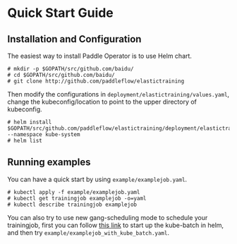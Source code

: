 # Quick Start Guide

## Installation and Configuration

The easiest way to install Paddle Operator is to use Helm chart.

```
# mkdir -p $GOPATH/src/github.com/baidu/
# cd $GOPATH/src/github.com/baidu/
# git clone http://github.com/paddleflow/elastictraining

```
Then modify the configurations in `deployment/elastictraining/values.yaml`, change the kubeconfig/location to point to the upper directory of kubeconfig. 

```
# helm install $GOPATH/src/github.com/paddleflow/elastictraining/deployment/elastictraining --namespace kube-system
# helm list

```

## Running examples

You can have a quick start by using `example/examplejob.yaml`.

```
# kubectl apply -f example/examplejob.yaml
# kubectl get trainingjob examplejob -o=yaml
# kubectl describe trainingjob examplejob

```

You can also try to use new gang-scheduling mode to schedule your trainingjob, first you can follow [this link](https://github.com/kubernetes-sigs/kube-batch/blob/master/doc/usage/tutorial.md) to start up the kube-batch in helm, and then try `example/examplejob_with_kube_batch.yaml`.
